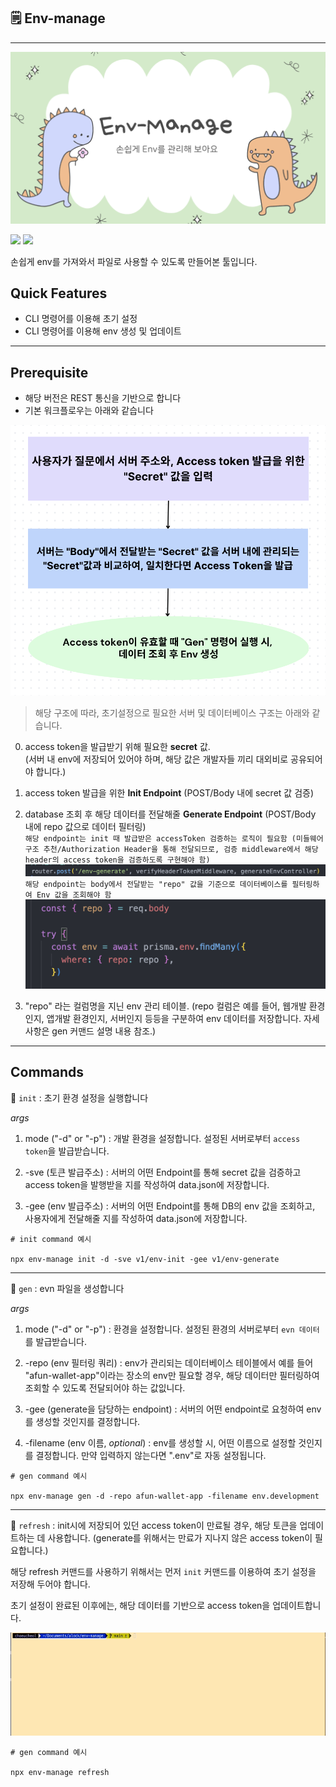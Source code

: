 ## 🗒 Env-manage

---

![env-manage](https://raw.githubusercontent.com/chltjdrhd777/image-hosting/main/%E1%84%89%E1%85%B3%E1%84%8F%E1%85%B3%E1%84%85%E1%85%B5%E1%86%AB%E1%84%89%E1%85%A3%E1%86%BA%202023-05-19%20%E1%84%8B%E1%85%A9%E1%84%92%E1%85%AE%2012.31.52.png)

<img src="https://img.shields.io/badge/.ENV-000000?style=for-the-badge&logo=.ENV&logoColor=white">
<img src="https://img.shields.io/badge/javascript-F7DF1E?style=for-the-badge&logo=javascript&logoColor=black">

<br/>

손쉽게 env를 가져와서 파일로 사용할 수 있도록 만들어본 툴입니다.

## Quick Features

- CLI 명령어를 이용해 초기 설정
- CLI 명령어를 이용해 env 생성 및 업데이트

---

## Prerequisite

- 해당 버전은 REST 통신을 기반으로 합니다
- 기본 워크플로우는 아래와 같습니다

<img src="https://raw.githubusercontent.com/chltjdrhd777/image-hosting/main/env-manager%20-workflow.png">

<br/>

> 해당 구조에 따라, 초기설정으로 필요한 서버 및 데이터베이스 구조는 아래와 같습니다.

0. access token을 발급받기 위해 필요한 **secret** 값.
   <br/>
   (서버 내 env에 저장되어 있어야 하며, 해당 값은 개발자들 끼리 대외비로 공유되어야 합니다.)

1. access token 발급을 위한 **Init Endpoint** (POST/Body 내에 secret 값 검증)<br/>

2. database 조회 후 해당 데이터를 전달해줄 **Generate Endpoint** (POST/Body 내에 repo 값으로 데이터 필터링) <br/>
   `해당 endpoint는 init 때 발급받은 accessToken 검증하는 로직이 필요함 (미들웨어 구조 추천/Authorization Header을 통해 전달되므로, 검증 middleware에서 해당 header의 access token을 검증하도록 구현해야 함)`<br/>
   <img src="https://raw.githubusercontent.com/chltjdrhd777/image-hosting/main/access%20token%20%E1%84%80%E1%85%A5%E1%86%B7%E1%84%8C%E1%85%B3%E1%86%BC%20%E1%84%86%E1%85%B5%E1%84%83%E1%85%B3%E1%86%AF%E1%84%8B%E1%85%B0%E1%84%8B%E1%85%A5.png"><br/>
   `해당 endpoint는 body에서 전달받는 "repo" 값을 기준으로 데이터베이스를 필터링하여 Env 값을 조회해야 함`
   <img src="https://raw.githubusercontent.com/chltjdrhd777/image-hosting/main/repo%20%E1%84%91%E1%85%B5%E1%86%AF%E1%84%90%E1%85%A5%E1%84%85%E1%85%B5%E1%86%BC.png">
   <br/>

3. "repo" 라는 컬럼명을 지닌 env 관리 테이블. (repo 컬럼은 예를 들어, 웹개발 환경인지, 앱개발 환경인지, 서버인지 등등을 구분하여 env 데이터를 저장합니다. 자세 사항은 gen 커맨드 설명 내용 참조.)

---

## Commands

📖 `init` : 초기 환경 설정을 실행합니다 </br>

_args_</br>

1. mode ("-d" or "-p") : 개발 환경을 설정합니다. 설정된 서버로부터 `access token`을 발급받습니다.

2. -sve (토큰 발급주소) : 서버의 어떤 Endpoint를 통해 secret 값을 검증하고 access token을 발행받을 지를 작성하여 data.json에 저장합니다.

3. -gee (env 발급주소) : 서버의 어떤 Endpoint를 통해 DB의 env 값을 조회하고, 사용자에게 전달해줄 지를 작성하여 data.json에 저장합니다.

```
# init command 예시

npx env-manage init -d -sve v1/env-init -gee v1/env-generate
```

---

📖 `gen` : evn 파일을 생성합니다 </br>

_args_</br>

1. mode ("-d" or "-p") : 환경을 설정합니다. 설정된 환경의 서버로부터 `evn 데이터`를 발급받습니다.

2. -repo (env 필터링 쿼리) : env가 관리되는 데이터베이스 테이블에서 예를 들어 "afun-wallet-app"이라는 장소의 env만 필요할 경우, 해당 데이터만 필터링하여 조회할 수 있도록 전달되어야 하는 값잆니다.

3. -gee (generate을 담당하는 endpoint) : 서버의 어떤 endpoint로 요청하여 env를 생성할 것인지를 결정합니다.

4. -filename (env 이름, _optional_) : env를 생성할 시, 어떤 이름으로 설정할 것인지를 결정합니다. 만약 입력하지 않는다면 ".env"로 자동 설정됩니다.

```
# gen command 예시

npx env-manage gen -d -repo afun-wallet-app -filename env.development
```

---

📖 `refresh` : init시에 저장되어 있던 access token이 만료될 경우, 해당 토큰을 업데이트하는 데 사용합니다. (generate를 위해서는 만료가 지나지 않은 access token이 필요합니다.) </br>

해당 refresh 커맨드를 사용하기 위해서는 먼저 `init` 커맨드를 이용하여 초기 설정을 저장해 두어야 합니다.

초기 설정이 완료된 이후에는, 해당 데이터를 기반으로 access token을 업데이트합니다.

<img src="https://raw.githubusercontent.com/chltjdrhd777/image-hosting/main/gif/env-manage%20refresh%20exmaple2.gif"/>

```
# gen command 예시

npx env-manage refresh
```
